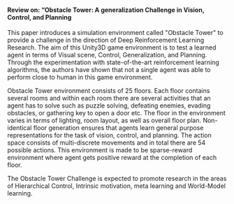#### Review on: “Obstacle Tower: A generalization Challenge in Vision, Control, and Planning

This paper introduces a simulation environment called "Obstacle Tower" to provide a challenge in the direction of Deep Reinforcement Learning Research. The aim of this Unity3D game environment is to test a learned agent in terms of Visual scene, Control, Generalization, and Planning. Through the experimentation with state-of-the-art reinforcement learning algorithms, the authors have shown that not a single agent was able to perform close to human in this game environment.

Obstacle Tower environment consists of 25 floors. Each floor contains several rooms and within each room there are several activities that an agent has to solve such as puzzle solving, defeating enemies, evading obstacles, or gathering key to open a door etc. The floor in the environment varies in terms of lighting, room layout, as well as overall floor plan. Non-identical floor generation ensures that agents learn general purpose representations for the task of vision, control, and planning. The action space consists of multi-discrete movements and in total there are 54 possible actions. This environment is made to be sparse-reward environment where agent gets positive reward at the completion of each floor.

The Obstacle Tower Challenge is expected to promote research in the areas of Hierarchical Control, Intrinsic motivation, meta learning and World-Model learning.
